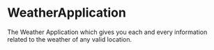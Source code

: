 # WeatherApplication
The Weather Application which gives you each and every information related to the weather of any valid location.
